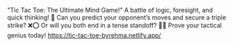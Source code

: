 "Tic Tac Toe: The Ultimate Mind Game!"
A battle of logic, foresight, and quick thinking! 🎯 Can you predict your opponent’s moves and secure a triple strike? ❌⭕ Or will you both end in a tense standoff? 🤯🔄 Prove your tactical genius today!
https://tic-tac-toe-byrehma.netlify.app/


